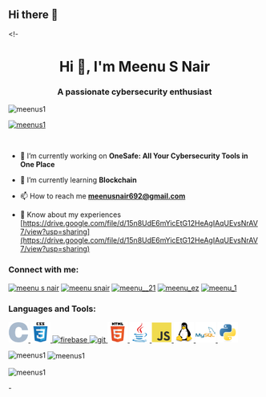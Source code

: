 ## Hi there 👋

<!-<h1 align="center">Hi 👋, I'm Meenu S Nair</h1>
<h3 align="center">A passionate cybersecurity enthusiast</h3>

<p align="left"> <img src="https://komarev.com/ghpvc/?username=meenus1&label=Profile%20views&color=0e75b6&style=flat" alt="meenus1" /> </p>

<p align="left"> <a href="https://github.com/ryo-ma/github-profile-trophy"><img src="https://github-profile-trophy.vercel.app/?username=meenus1" alt="meenus1" /></a> </p>

<p align="left"> <a href="https://twitter.com/" target="blank"><img src="https://img.shields.io/twitter/follow/?logo=twitter&style=for-the-badge" alt="" /></a> </p>

- 🔭 I’m currently working on **OneSafe: All Your Cybersecurity Tools in One Place**

- 🌱 I’m currently learning **Blockchain**

- 📫 How to reach me **meenusnair692@gmail.com**

- 📄 Know about my experiences [https://drive.google.com/file/d/15n8UdE6mYicEtG12HeAgIAqUEvsNrAV7/view?usp=sharing](https://drive.google.com/file/d/15n8UdE6mYicEtG12HeAgIAqUEvsNrAV7/view?usp=sharing)

<h3 align="left">Connect with me:</h3>
<p align="left">
<a href="https://www.linkedin.com/in/meenusnair/" target="blank"><img align="center" src="https://raw.githubusercontent.com/rahuldkjain/github-profile-readme-generator/master/src/images/icons/Social/linked-in-alt.svg" alt="meenu s nair" height="30" width="40" /></a>
<a href="https://stackoverflow.com/users/22514829/meenu-snair" target="blank"><img align="center" src="https://raw.githubusercontent.com/rahuldkjain/github-profile-readme-generator/master/src/images/icons/Social/stack-overflow.svg" alt="meenu snair" height="30" width="40" /></a>
<a href="https://www.kaggle.com/meenu122" target="blank"><img align="center" src="https://raw.githubusercontent.com/rahuldkjain/github-profile-readme-generator/master/src/images/icons/Social/kaggle.svg" alt="meenu__21" height="30" width="40" /></a>
<a href="https://instagram.com/meenu_ez" target="blank"><img align="center" src="https://raw.githubusercontent.com/rahuldkjain/github-profile-readme-generator/master/src/images/icons/Social/instagram.svg" alt="meenu_ez" height="30" width="40" /></a>
<a href="https://leetcode.com/u/meenu_1/" target="blank"><img align="center" src="https://raw.githubusercontent.com/rahuldkjain/github-profile-readme-generator/master/src/images/icons/Social/leet-code.svg" alt="meenu_1" height="30" width="40" /></a>
</p>

<h3 align="left">Languages and Tools:</h3>
<p align="left"> <a href="https://www.cprogramming.com/" target="_blank" rel="noreferrer"> <img src="https://raw.githubusercontent.com/devicons/devicon/master/icons/c/c-original.svg" alt="c" width="40" height="40"/> </a> <a href="https://www.w3schools.com/css/" target="_blank" rel="noreferrer"> <img src="https://raw.githubusercontent.com/devicons/devicon/master/icons/css3/css3-original-wordmark.svg" alt="css3" width="40" height="40"/> </a> <a href="https://firebase.google.com/" target="_blank" rel="noreferrer"> <img src="https://www.vectorlogo.zone/logos/firebase/firebase-icon.svg" alt="firebase" width="40" height="40"/> </a> <a href="https://git-scm.com/" target="_blank" rel="noreferrer"> <img src="https://www.vectorlogo.zone/logos/git-scm/git-scm-icon.svg" alt="git" width="40" height="40"/> </a> <a href="https://www.w3.org/html/" target="_blank" rel="noreferrer"> <img src="https://raw.githubusercontent.com/devicons/devicon/master/icons/html5/html5-original-wordmark.svg" alt="html5" width="40" height="40"/> </a> <a href="https://www.java.com" target="_blank" rel="noreferrer"> <img src="https://raw.githubusercontent.com/devicons/devicon/master/icons/java/java-original.svg" alt="java" width="40" height="40"/> </a> <a href="https://developer.mozilla.org/en-US/docs/Web/JavaScript" target="_blank" rel="noreferrer"> <img src="https://raw.githubusercontent.com/devicons/devicon/master/icons/javascript/javascript-original.svg" alt="javascript" width="40" height="40"/> </a> <a href="https://www.linux.org/" target="_blank" rel="noreferrer"> <img src="https://raw.githubusercontent.com/devicons/devicon/master/icons/linux/linux-original.svg" alt="linux" width="40" height="40"/> </a> <a href="https://www.mysql.com/" target="_blank" rel="noreferrer"> <img src="https://raw.githubusercontent.com/devicons/devicon/master/icons/mysql/mysql-original-wordmark.svg" alt="mysql" width="40" height="40"/> </a> <a href="https://www.python.org" target="_blank" rel="noreferrer"> <img src="https://raw.githubusercontent.com/devicons/devicon/master/icons/python/python-original.svg" alt="python" width="40" height="40"/> </a> </p>

<p><img align="left" src="https://github-readme-stats.vercel.app/api/top-langs?username=meenus1&show_icons=true&locale=en&layout=compact" alt="meenus1" /></p>

<p>&nbsp;<img align="center" src="https://github-readme-stats.vercel.app/api?username=meenus1&show_icons=true&locale=en" alt="meenus1" /></p>

<p><img align="center" src="https://github-readme-streak-stats.herokuapp.com/?user=meenus1&" alt="meenus1" /></p>
-
